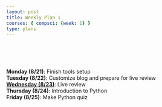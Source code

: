 ```yaml
---
layout: post
title: Weekly Plan 1
courses: { compsci: {week: 1} }
type: plans
---
```


<br> <br> <br> <br>
**Monday (8/21)**: Finish tools setup<br>
**Tuesday (8/22)**: Customize blog and prepare for live review<br>
**<u>Wednesday (8/23)</u>**: Live review<br>
**Thursday (8/24)**: Introduction to Python<br>
**Friday (8/25)**: Make Python quiz